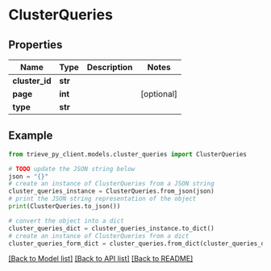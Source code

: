 # ClusterQueries


## Properties

Name | Type | Description | Notes
------------ | ------------- | ------------- | -------------
**cluster_id** | **str** |  | 
**page** | **int** |  | [optional] 
**type** | **str** |  | 

## Example

```python
from trieve_py_client.models.cluster_queries import ClusterQueries

# TODO update the JSON string below
json = "{}"
# create an instance of ClusterQueries from a JSON string
cluster_queries_instance = ClusterQueries.from_json(json)
# print the JSON string representation of the object
print(ClusterQueries.to_json())

# convert the object into a dict
cluster_queries_dict = cluster_queries_instance.to_dict()
# create an instance of ClusterQueries from a dict
cluster_queries_form_dict = cluster_queries.from_dict(cluster_queries_dict)
```
[[Back to Model list]](../README.md#documentation-for-models) [[Back to API list]](../README.md#documentation-for-api-endpoints) [[Back to README]](../README.md)


